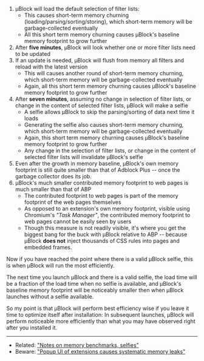 1. µBlock will load the default selection of filter lists:
    - This causes short-term memory churning (loading/parsing/sorting/storing), which short-term memory will be garbage-collected eventually
    - All this short term memory churning causes µBlock's baseline memory footprint to grow further
1. After **five minutes**, µBlock will look whether one or more filter lists need to be updated
1. If an update is needed, µBlock will flush from memory all filters and reload with the latest version
    - This will causes another round of short-term memory churning, which short-term memory will be garbage-collected eventually
    - Again, all this short term memory churning causes µBlock's baseline memory footprint to grow further
1. After **seven minutes**, assuming no change in selection of filter lists, or change in the content of selected filter lists, µBlock will make a selfie
    - A selfie allows µBlock to skip the parsing/sorting of data next time it loads
    - Generating the selfie also causes short-term memory churning, which short-term memory will be garbage-collected eventually
    - Again, this short term memory churning causes µBlock's baseline memory footprint to grow further
    - Any change in the selection of filter lists, or change in the content of selected filter lists will invalidate µBlock's selfie
1. Even after the growth in memory baseline, µBlock's own memory footprint is still quite smaller than that of Adblock Plus -- once the garbage collector does its job.
1. µBlock's much smaller contributed memory footprint to web pages is much smaller than that of ABP
    - The contributed footprint to web pages is part of the memory footprint of the web pages themselves 
    - As opposed to an extension's own memory footprint, visible using Chromium's _"Task Manager"_, the contributed memory footprint to web pages cannot be easily seen by users
    - Though this measure is not readily visible, it's where you get the biggest bang for the buck with µBlock relative to ABP -- because µBlock **does not** inject thousands of CSS rules into pages and embedded frames.

Now if you have reached the point where there is a valid µBlock selfie, this is when µBlock will run the most efficiently.

The next time you launch µBlock and there is a valid selfie, the load time will be a fraction of the load time when no selfie is available, and µBlock's baseline memory footprint will be noticeably smaller then when µBlock launches without a selfie available.

So my point is that µBlock will perform best efficiency wise if you leave it time to optimize itself after installation: In subsequent launches, µBlock will perform noticeable more efficiently than what you may have observed right after you installed it.

***

- Related: ["Notes on memory benchmarks, selfies"](https://github.com/gorhill/uBlock/wiki/Notes-on-memory-benchmarks,-selfies)
- Beware: ["Popup UI of extensions causes systematic memory leaks"](https://code.google.com/p/chromium/issues/detail?id=441500)